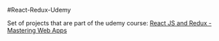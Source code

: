 #React-Redux-Udemy

Set of projects that are part of the udemy course: [React JS and Redux - Mastering Web Apps](https://www.udemy.com/react-js-and-redux-mastering-web-apps/learn/v4/overview)